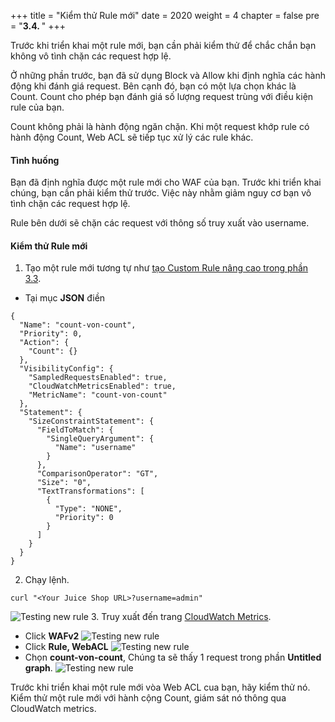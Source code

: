 +++
title = "Kiểm thử Rule mới"
date = 2020
weight = 4
chapter = false
pre = "<b>3.4. </b>"
+++

Trước khi triển khai một rule mới, bạn cần phải kiểm thử để chắc chắn bạn không vô tình chặn các request hợp lệ.

Ở những phần trước, bạn đã sử dụng Block và Allow khi định nghĩa các hành động khi đánh giá request. Bên cạnh đó, bạn có một lựa chọn khác là Count. Count cho phép bạn đánh giá số lượng request trùng với điều kiện rule của bạn.

Count không phải là hành động ngăn chặn. Khi một request khớp rule có hành động Count, Web ACL sẽ tiếp tục xử lý các rule khác.

#### Tình huống
Bạn đã định nghĩa được một rule mới cho WAF của bạn. Trước khi triển khai chúng, bạn cần phải kiểm thử trước. Việc này nhằm giảm nguy cơ bạn vô tình chặn các request hợp lệ.

Rule bên dưới sẽ chặn các request với thông số truy xuất vào username.
#### Kiểm thử Rule mới
1. Tạo một rule mới tương tự như [tạo Custom Rule nâng cao trong phần 3.3](../3.3-createadvancecustomrule/).
* Tại mục **JSON** điền 
```
{
  "Name": "count-von-count",
  "Priority": 0,
  "Action": {
    "Count": {}
  },
  "VisibilityConfig": {
    "SampledRequestsEnabled": true,
    "CloudWatchMetricsEnabled": true,
    "MetricName": "count-von-count"
  },
  "Statement": {
    "SizeConstraintStatement": {
      "FieldToMatch": {
        "SingleQueryArgument": {
          "Name": "username"
        }
      },
      "ComparisonOperator": "GT",
      "Size": "0",
      "TextTransformations": [
        {
          "Type": "NONE",
          "Priority": 0
        }
      ]
    }
  }
}
```
2. Chạy lệnh.
```
curl "<Your Juice Shop URL>?username=admin"
```
![Testing new rule](/images/3-useawswaf/3.4-testingnewrule/testingnewrule-001.png?width=60pc)
3. Truy xuất đến trang [CloudWatch Metrics](https://console.aws.amazon.com/cloudwatch/home?#metricsV2:graph=~()).
* Click **WAFv2**
![Testing new rule](/images/3-useawswaf/3.4-testingnewrule/testingnewrule-002.png?width=90pc)
* Click **Rule, WebACL**
![Testing new rule](/images/3-useawswaf/3.4-testingnewrule/testingnewrule-003.png?width=90pc)
* Chọn **count-von-count**, Chúng ta sẽ thấy 1 request trong phần **Untitled graph**.
![Testing new rule](/images/3-useawswaf/3.4-testingnewrule/testingnewrule-004.png?width=90pc)

Trước khi triển khai một rule mới vòa Web ACL cua bạn, hãy kiểm thử nó. Kiểm thử một rule mới với hành cộng Count, giám sát nó thông qua CloudWatch metrics.
